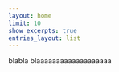 ```yaml
---
layout: home
limit: 10
show_excerpts: true
entries_layout: list
---
```


blabla blaaaaaaaaaaaaaaaaaaa
